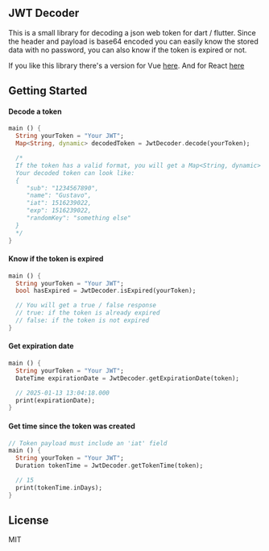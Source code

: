 ## JWT Decoder

This is a small library for decoding a json web token for dart / flutter. Since the header and payload is base64 encoded you can easily know the stored data with no password, you can also know if the token is expired or not.

If you like this library there's a version for Vue [here](https://github.com/gustavo0197/vue-easy-jwt). And for React [here](https://github.com/gustavo0197/react-jwt)

## Getting Started

#### Decode a token

```dart
main () {
  String yourToken = "Your JWT";
  Map<String, dynamic> decodedToken = JwtDecoder.decode(yourToken);

  /*
  If the token has a valid format, you will get a Map<String, dynamic>
  Your decoded token can look like:
  {
     "sub": "1234567890",
     "name": "Gustavo",
     "iat": 1516239022,
     "exp": 1516239022,
     "randomKey": "something else"
  }
  */
}
```

#### Know if the token is expired

```dart
main () {
  String yourToken = "Your JWT";
  bool hasExpired = JwtDecoder.isExpired(yourToken);

  // You will get a true / false response
  // true: if the token is already expired
  // false: if the token is not expired
}
```

#### Get expiration date

```dart
main () {
  String yourToken = "Your JWT";
  DateTime expirationDate = JwtDecoder.getExpirationDate(token);

  // 2025-01-13 13:04:18.000
  print(expirationDate);
}
```

#### Get time since the token was created

```dart
// Token payload must include an 'iat' field
main () {
  String yourToken = "Your JWT";
  Duration tokenTime = JwtDecoder.getTokenTime(token);

  // 15
  print(tokenTime.inDays);
}
```

## License

MIT
